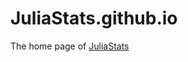 JuliaStats.github.io
====================

The home page of [JuliaStats](https://juliastats.github.io/)
